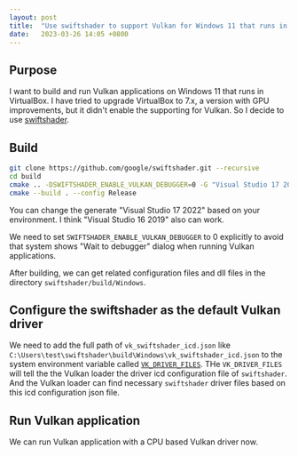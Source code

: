 ```yaml
---
layout: post
title:  "Use swiftshader to support Vulkan for Windows 11 that runs in the VirtualBox"
date:   2023-03-26 14:05 +0800
---
```


## Purpose

I want to build and run Vulkan applications on Windows 11 that runs in VirtualBox. I have tried to upgrade VirtualBox to 7.x, a version with GPU improvements, but it didn't enable the supporting for Vulkan. So I decide to use [swiftshader](1).

## Build

```Bash
git clone https://github.com/google/swiftshader.git --recursive
cd build
cmake .. -DSWIFTSHADER_ENABLE_VULKAN_DEBUGGER=0 -G "Visual Studio 17 2022"
cmake --build . --config Release
```

You can change the generate "Visual Studio 17 2022" based on your environment. I think "Visual Studio 16 2019" also can work.

We need to set `SWIFTSHADER_ENABLE_VULKAN_DEBUGGER` to 0 explicitly to avoid that system shows "Wait to debugger" dialog when running Vulkan applications.

After building, we can get related configuration files and dll files in the directory `swiftshader/build/Windows`.

## Configure the swiftshader as the default Vulkan driver

We need to add the full path of `vk_swiftshader_icd.json` like `C:\Users\test\swiftshader\build\Windows\vk_swiftshader_icd.json` to the system environment variable called [`VK_DRIVER_FILES`](2). THe `VK_DRIVER_FILES` will tell the the Vulkan loader the driver icd configuration file of `swiftshader`. And the Vulkan loader can find necessary `swiftshader` driver files based on this icd configuration json file. 

## Run Vulkan application

We can run Vulkan application with a CPU based Vulkan driver now.


[1]: <https://github.com/google/swiftshader> "swiftshader"
[2]: <https://github.com/KhronosGroup/Vulkan-Loader/blob/main/docs/LoaderInterfaceArchitecture.md#table-of-debug-environment-variables> "VK_DRIVER_FILES"